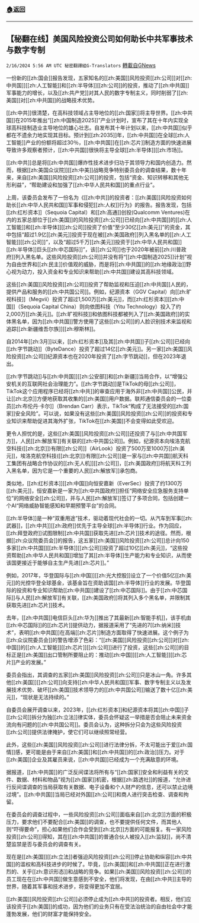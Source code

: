 ###  [:house:返回](README.md)
---


## 【秘翻在线】美国风险投资公司如何助长中共军事技术与数字专制
`2/16/2024 5:56 AM UTC 秘密翻譯組G-Translators` [轉載自GNews](https://gnews.org/articles/2313600)

一份新的[[zh:国会]]报告发现，五家知名的[[zh:美国]]风险投资[[zh:公司]]对[[zh:中共国]][[zh:人工智能]]和[[zh:半导体]][[zh:公司]]的投资，推动了[[zh:中共国]]军事能力的增长，以及[[zh:共产党]]对其人民的数字专制主义，同时削弱了[[zh:美国]]对[[zh:中共国]]的战略技术优势。

[[zh:中共]]很清楚，在高科技领域占主导地位的[[zh:国家]]将主导世界。[[zh:中共国]]在2015年推出“[[zh:中国制造2025]]”产业计划时，宣布了其在十年内实现全球高科技制造业主导地位的雄心壮志。自发布其十年计划以来，[[zh:中共国]]似乎都在不遗余力地实现其目标。预计到[[zh:2035]]年，[[zh:中共国]]在全球[[zh:人工智能]]产业的份额将超过30％，[[zh:中共国]]在[[zh:芯片]]制造方面的快速进展导致许多观察者预计，[[zh:中共国]]很快将主导全球[[zh:半导体]][[zh:市场]]。

[[zh:中共]]总是将[[zh:中共国]]爆炸性技术进步归功于其领导力和国内创造力。然而，根据[[zh:美国众议院]][[zh:中美]]战略竞争特别委员会的调查结果，数十年来，来自[[zh:美国]]风险投资[[zh:公司]]的投资，包括“资金、知识转移和其他无形利益”，“帮助建设和加强了[[zh:中华人民共和国]]的重点行业”。

上周，该委员会发布了一份名为《[[zh:中共]]的投资者：[[zh:美国]]风险投资如何助长[[zh:中华人民共和国]]军事和侵犯[[zh:人权]]行为》的报告。报告发现，包括[[zh:红杉资本]]（Sequoia Capital）和[[zh:高通]]创投(Qualcomm Ventures)在内的五家总部位于[[zh:美国]]的风险投资[[zh:公司]]已经向[[zh:中共国]]的[[zh:人工智能]]和[[zh:半导体]][[zh:公司]]投资了价值“至少30亿[[zh:美元]]”的资金，其中包括“超过1.9亿[[zh:美元]]投资于现在被[[zh:美国政府]]列入黑名单的[[zh:人工智能]][[zh:公司]]”，以及“超过5千万[[zh:美元]]投资于[[zh:中华人民共和国]][[zh:半导体]]巨头[[zh:中芯国际]]”，该[[zh:公司]]也于2020年被前[[zh:川普政府]]列入黑名单。这些风险投资[[zh:公司]]并没有将“[[zh:中国制造2025]]计划”视为自由世界和[[zh:民主]]价值观的威胁，而是将[[zh:中共国]]的[[zh:地缘政治]]野心视为动力，投入资金和专业知识来帮助[[zh:中共国]]建设其高科技领域。

这些[[zh:美国]]风险投资[[zh:公司]]投资了帮助监视和压迫[[zh:中共国]]人民的，提供产品和服务的[[zh:中共国公司]]。例如，纪源资本（GGV Capital）向[[zh:旷视科技]]（Megvii）投资了超过1,500万[[zh:美元]]，而[[zh:红杉资本]][[zh:中国]]（Sequoia Capital China）则向依图科技（Yitu Technology）投入了约2,000万[[zh:美元]]。[[zh:旷视科技]]和依图科技都被列入了[[zh:美国政府]]的实体黑名单，因为[[zh:中共国]]警方使用了这些[[zh:公司]]的人脸识别技术来监视和追踪[[zh:新疆维吾尔族]][[zh:穆斯林]]。

自2014年[[zh:3月]]以来，[[zh:红杉资本]]及其[[zh:中共国]]子[[zh:公司]]已经向[[zh:字节跳动]]（ByteDance）投资了超过14亿[[zh:美元]]。另一家[[zh:美国]]风险投资[[zh:公司]]纪源资本也在2020年投资了[[zh:字节跳动]]，但在2023年退出。

[[zh:字节跳动]]与[[zh:中共国]][[zh:公安部]]和[[zh:新疆]]当局合作，以“增强公安机关的互联网社会治理能力”。[[zh:字节跳动]]是TikTok的母[[zh:公司]]，TikTok这个应用程序已经将[[zh:中共]]的审查应用于海外非[[zh:中共国]]公民，并让[[zh:北京]]方便地获取其收集的[[zh:美国]]用户数据。联邦通信委员会的一位委员[[zh:布伦丹·卡尔]]（Brendan Carr）表示，TikTok“构成了无法接受的[[zh:国家]]安全风险”。可以说，如果没有这些[[zh:美国]]风险投资[[zh:公司]]的投资和专业知识来帮助促进其海外扩张，TikTok在[[zh:美国]]不会变得如此受欢迎。

更令人担忧的是，这些[[zh:美国]]风险投资[[zh:公司]]还投资了与[[zh:中共国军方]]，人民[[zh:解放军]]有关联的[[zh:中共国公司]]。例如，纪源资本向埃洛克航空科技([[zh:北京]])有限[[zh:公司]]（AirLook）投资了500万至1000万[[zh:美元]]，埃洛克航空科技([[zh:北京]])有限[[zh:公司]]是一家与[[zh:中共国]]航天科工集团有战略合作协议的[[zh:无人机]][[zh:公司]]，[[zh:美国政府]]将航天科工列入黑名单，因为它是一个重要的人民[[zh:解放军]]承包商。

类似地，[[zh:红杉资本]][[zh:中国]]向恒安嘉新（EverSec）投资了约1300万[[zh:美元]]，恒安嘉新是一家为[[zh:中共国政府]]担任“网络安全应急服务支持单位”的网络安全[[zh:公司]]，并与人民[[zh:解放军]]签订了多项合同，包括创建一个AI“网络威胁智能感知和早期预警平台”的合同。

[[zh:半导体]]是一种“双重用途”技术，驱动着现代社会的一切。从汽车到军事[[zh:武器]]，[[zh:中共]][[zh:政府]]优先于主导全球[[zh:半导体]]行业。作为回应，[[zh:拜登政府]]试图限制[[zh:中共国]]获取先进[[zh:芯片]]技术的途径。然而，根据[[zh:众议院委员会]]的报告，这五家[[zh:美国]]风险投资[[zh:公司]]总计向150多家[[zh:中共国]][[zh:半导体]][[zh:公司]]投资了超过10亿[[zh:美元]]，“这些投资帮助[[zh:中华人民共和国]]增加了其[[zh:半导体]]生产能力和专业知识，从而使该国更接近于能够自主生产先进[[zh:芯片]]。”

例如，2017年，华登国际与[[zh:中国]][[zh:光大控股]]设立了一个价值5亿[[zh:美元]]的光控华登全球基金，该基金旨在资助该国[[zh:半导体]]行业的发展。华登国际的投资和专业知识帮助[[zh:中共国]]建设了[[zh:中芯国际]]。由于[[zh:中芯国际]]与人民[[zh:解放军]]有关联，[[zh:美国政府]]将其列入多个黑名单，并限制其获取先进[[zh:芯片]]技术。

去年，[[zh:中共国]]电信巨头[[zh:华为]]推出了其最新[[zh:智能手机]]，该手机由[[zh:中芯国际]]的[[zh:芯片]]提供动力，据报道采用了“先进的7[[zh:纳米]]技术”，表明[[zh:中共国]]在高端[[zh:芯片]]制造方面取得了快速进展。这个例子为[[zh:众议院委员会]]的警告增添了色彩：“[[zh:美国]]风险投资[[zh:公司]]对[[zh:中国]]的[[zh:人工智能]][[zh:芯片]][[zh:公司]]进行了投资，这些[[zh:公司]]的目标正是[[zh:美国]]出口管制所要阻止的：推动[[zh:中国]][[zh:人工智能]][[zh:芯片]]产业的发展。”

委员会指出，其调查的五家[[zh:美国]]风险投资[[zh:公司]]只是冰山一角。许多其他[[zh:美国]][[zh:公司]]向支持[[zh:中华人民共和国]]军事、数字专制主义以及发展技术优势、破坏[[zh:美国]]技术领导力的[[zh:中共国公司]]输送了数十亿[[zh:美元]]，“现状是无法持续的。”

自委员会展开调查以来，2023年，[[zh:红杉资本]]和纪源资本将其[[zh:中国]]子[[zh:公司]]拆分为独[[zh:立法]]律实体，委员会怀疑这一举措是否会阻止未来资金流向有问题的[[zh:中共国公司]]。委员会认为，这种拆分只会为这些风险投资[[zh:公司]]提供法律掩护，使它们可以继续照常经营。

此外，这些[[zh:美国]]风险投资[[zh:公司]]进行法律分拆，不太可能出于爱[[zh:国情]]感，更可能是由于来自[[zh:美国]]和[[zh:中共国]]的[[zh:政治]]压力。对于[[zh:美国]]企业及其雇员来说，[[zh:中共国]]已经成为一个充满敌意的环境。

据报道，[[zh:中共国]]的广泛反间谍法将所有与“[[zh:国家]]安全和利益有关的文件、数据、材料和物品”视为[[zh:国家]]机密，根据[[zh:路透社]]的报道，“允许进行反间谍调查的当局获取有关数据、电子设备和个人财产的信息，还可以禁止边境过境”。[[zh:中共国]]当局已经对外国[[zh:公司]]和商人进行突击检查、调查和拘留。

在委员会的调查过程中，一些风险投资[[zh:公司]]面临来自[[zh:北京]]方面的积极压力，要求他们不要配合[[zh:美国]]的调查，也不要提供任何文件，而其他人则“吓得要命”，担心如果他们合作会受到[[zh:北京]]方面的可能报复。有一家风险投资[[zh:公司]]得知，其在[[zh:中共国]]的普通合伙人被投入[[zh:监狱]]，尚不清楚监禁是否与委员会的调查有关。

现在是[[zh:美国]][[zh:立法]]者强迫风险投资[[zh:公司]]停止协助和纵容[[zh:中共国]]的滥权和高科技进步的时候了。毕竟，[[zh:美国]]和[[zh:中共国]]正在进行激烈的、关乎[[zh:意识形态]]和战略的竞争。如果[[zh:美国]]风险投资[[zh:公司]]的员工现在在[[zh:中共国]]做生意感到不安全，他们将发现，在由[[zh:中共]]主导的世界，随着其军事和技术进步，将变得更加不宜居。

[[zh:美国]]风险投资[[zh:公司]]必须停止成为[[zh:中共]]的投资者。相反，他们应该投资于[[zh:美国]]的成功，因为他们的业务只有在受法治统治的自由社会中才能蓬勃发展，他们的财富才能保持安全。
